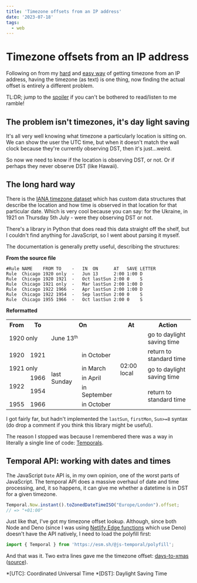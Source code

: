 ```yaml
---
title: 'Timezone offsets from an IP address'
date: '2023-07-18'
tags:
  - web
---
```


# Timezone offsets from an IP address

Following on from my [hard](/2023/06/29/ip-to-timezone-the-hard-but-fast-way) and [easy way](/2023/07/03/ip-to-timezone-the-30-second-way) of getting timezone from an IP address, having the timezone (as text) is one thing, now finding the actual offset is entirely a different problem.

<!-- more -->

TL:DR; jump to the [spoiler](#temporal-api-working-with-dates-and-times) if you can't be bothered to read/listen to me ramble!

## The problem isn't timezones, it's day light saving

It's all very well knowing what timezone a particularly location is sitting on. We can show the user the UTC time, but when it doesn't match the wall clock because they're currently observing DST, then it's just…weird.

So now we need to know if the location is observing DST, or not. Or if perhaps they never observe DST (like Hawaii).

## The long hard way

There is the [IANA timezone dataset](https://www.iana.org/time-zones) which has custom data structures that describe the location and how time is observed in that location for that particular date. Which is very cool because you can say: for the Ukraine, in 1921 on Thursday 5th July - were they observing DST or not.

There's a library in Python that does read this data straight off the shelf, but I couldn't find anything for JavaScript, so I went about parsing it myself.

The documentation is generally pretty useful, describing the structures:

**From the source file**

```text
#Rule NAME    FROM TO    -   IN  ON      AT   SAVE LETTER
Rule  Chicago 1920 only  -   Jun 13      2:00 1:00 D
Rule  Chicago 1920 1921  -   Oct lastSun 2:00 0    S
Rule  Chicago 1921 only  -   Mar lastSun 2:00 1:00 D
Rule  Chicago 1922 1966  -   Apr lastSun 2:00 1:00 D
Rule  Chicago 1922 1954  -   Sep lastSun 2:00 0    S
Rule  Chicago 1955 1966  -   Oct lastSun 2:00 0    S
```

**Reformatted**

<table class="smaller">
<tr>
  <th>From</th>
  <th>To</th>
  <th colspan="2">On</th>
  <th>At</th>
  <th>Action</th>
</tr>
<tr>
  <td colspan="2">1920 only</td>
  <td colspan="2">June 13<small><sup>th</sup></small></td>
  <td rowspan="6">02:00 local</td>
  <td>go to daylight saving time</td>
</tr>
<tr>
  <td>1920</td>
  <td>1921</td>
  <td rowspan="5">last Sunday</td>
  <td>in October</td>
  <td>return to standard time</td>
</tr>
<tr>
  <td colspan="2">1921 only</td>
  <td>in March</td>
  <td rowspan="2">go to daylight saving time</td>
</tr>
<tr>
  <td rowspan="2">1922</td>
  <td>1966</td>
  <td>in April</td>
</tr>
<tr>
  <td>1954</td>
  <td>in September</td>
  <td rowspan="2">return to standard time</td>
</tr>
<tr>
  <td>1955</td>
  <td>1966</td>
  <td>in October</td>
</tr>
</table>

I got fairly far, but hadn't implemented the `lastSun`, `firstMon`, `Sun>=8` syntax (do drop a comment if you think this library might be useful).

The reason I stopped was because I remembered there was a way in literally a single line of code: [Temporals](https://github.com/tc39/proposal-temporal).

## Temporal API: working with dates and times

The JavaScript `Date` API is, in my own opinion, one of the worst parts of JavaScript. The temporal API does a massive overhaul of date and time processing, and, it so happens, it can give me whether a datetime is in DST for a given timezone.

```js
Temporal.Now.instant().toZonedDateTimeISO("Europe/London").offset;
// => "+01:00"
```

Just like that, I've got my timezone offset lookup. Although, since both Node and Deno (since I was using [Netlify Edge functions](https://docs.netlify.com/edge-functions/overview/) which use Deno) doesn't have the API natively, I need to load the polyfill first:

```js
import { Temporal } from 'https://esm.sh/@js-temporal/polyfill';
```

And that was it. Two extra lines gave me the timezone offset: [days-to-xmas](https://days-to-xmas.isthe.link/) ([source](https://github.com/remy/days-to-christmas/blob/4ce75316795d890a21b55e663f71ab753c312e4d/netlify/edge-functions/days/days.js)).



*[UTC]: Coordinated Universal Time
*[DST]: Daylight Saving Time
